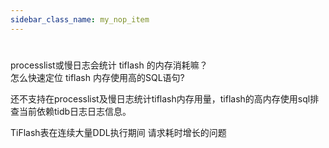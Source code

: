 ```yaml
---
sidebar_class_name: my_nop_item
---
```

#


processlist或慢日志会统计 tiflash 的内存消耗嘛？  
怎么快速定位 tiflash 内存使用高的SQL语句?  

还不支持在processlist及慢日志统计tiflash内存用量，tiflash的高内存使用sql排查当前依赖tidb日志日志信息。


TiFlash表在连续大量DDL执行期间 请求耗时增长的问题










